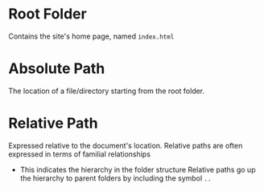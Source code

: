 # Root Folder
Contains the site's home page, named `index.html`

# Absolute Path
The location of a file/directory starting from the root folder.

# Relative Path
Expressed relative to the document's location.
Relative paths are often expressed in terms of familial relationships
- This indicates the hierarchy in the folder structure
Relative paths go up the hierarchy to parent folders by including the symbol `..`
